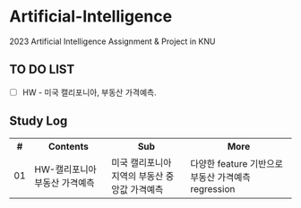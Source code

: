 # Artificial-Intelligence
2023 Artificial Intelligence Assignment &amp; Project in KNU


## TO DO LIST
- [ ] HW - 미국 캘리포니아, 부동산 가격예측.


## Study Log
<div>
<table>
  <th> # </th>
  <th> Contents </th>
  <th> Sub </th>
  <th> More </th>
  <tr>
    <td>01</td>
    <td> HW-캘리포니아 부동산 가격예측 </td>
    <td> 
        미국 캘리포니아 지역의 부동산 중앙값 가격예측 
    </td>
    <td> 다양한 feature 기반으로 부동산 가격예측 regression </td>
  </tr>
</table>
</div> 
